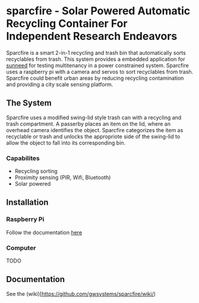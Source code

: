 # sparcfire - Solar Powered Automatic Recycling Container For Independent Research Endeavors
Sparcfire is a smart 2-in-1 recycling and trash bin that automatically sorts recyclables from
trash. This system provides a embedded application for [sunneed](https://github.com/gwsystems/sunneed) for testing multitenancy in a power constrained system.
Sparcfire uses a raspberry pi with a camera and servos to sort recyclables from trash. Sparcfire could benefit urban areas by reducing recycling contamination and providing a city scale sensing platform.

## The System
Sparcfire uses a modified swing-lid style trash can with a recycling and trash compartment. A passerby places an item on the lid, where an overhead camera identifies the object. Sparcfire categorizes the item as recyclable or trash and unlocks the appropriote side of the swing-lid to allow the object to fall into its corresponding bin.

### Capabilites
- Recycling sorting
- Proximity sensing (PIR, Wifi, Bluetooth)
- Solar powered

## Installation

### Raspberry Pi
Follow the documentation [here](https://docs.google.com/document/d/1e_PN6ShMLrPp-xht5e6tAIZ53sMQi1K1XGqgeyfKUgE/edit?usp=sharing)

### Computer
TODO

## Documentation
See the (wiki)[https://github.com/gwsystems/sparcfire/wiki/)

